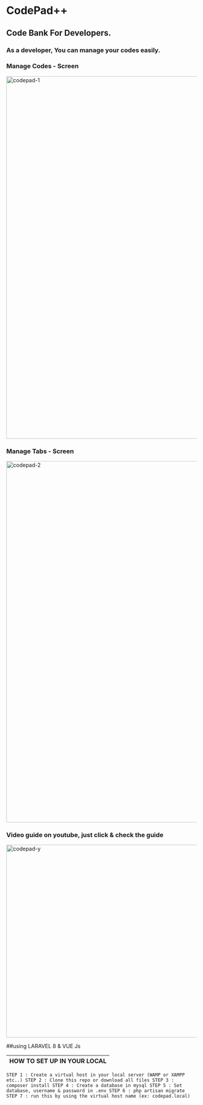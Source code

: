 # CodePad++

## Code Bank For Developers.
### As a developer, You can manage your codes easily.

### Manage Codes - Screen
<img width="959" alt="codepad-1" src="https://user-images.githubusercontent.com/24665327/113599046-ae932000-965b-11eb-8a96-c10e26b4a2c2.png">

### Manage Tabs - Screen
<img width="956" alt="codepad-2" src="https://user-images.githubusercontent.com/24665327/113599174-e0a48200-965b-11eb-9a76-69376b1cbed4.png">

### Video guide on youtube, just click & check the guide
<a href="https://www.youtube.com/watch?v=J6qnSWymyH0" target="_blank">
<img width="510" alt="codepad-y" src="https://user-images.githubusercontent.com/24665327/113602047-bf459500-965f-11eb-97e5-41f0ed50570f.png">
</a>


##using LARAVEL 8 & VUE Js


|HOW TO SET UP IN YOUR LOCAL
|------------------------------------------------------------
`
STEP 1 : Create a virtual host in your local server (WAMP or XAMPP etc..)
STEP 2 : Clone this repo or download all files
STEP 3 : composer install
STEP 4 : Create a database in mysql
STEP 5 : Set database, username & password in .env
STEP 6 : php artisan migrate
STEP 7 : run this by using the virtual host name (ex: codepad.local)
`
